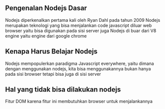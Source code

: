 ## Pengenalan Nodejs Dasar

Nodejs diperkenalkan pertama kali oleh Ryan Dahl pada tahun 2009
Nodejs merupakan teknologi yang bisa menjalankan code javascript diluar web browser yaitu bisa digunakan pada sisi server juga
Nodejs di buar dari V8 engine yaitu engine dari google chrome

## Kenapa Harus Belajar Nodejs

Nodejs mempopulerkan paradigma Javascript everywhere, yaitu dimana dengan menggunakan nodejs, kita bisa menggunakannya bukan hanya pada sisi browser tetapi bisa juga di sisi server

## Hal yang tidak bisa dilakukan nodejs

Fitur DOM karena fitur ini membutuhkan browser untuk menjalankannya
